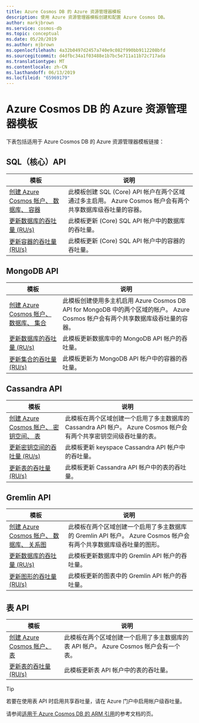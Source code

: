 ```yaml
---
title: Azure Cosmos DB 的 Azure 资源管理器模板
description: 使用 Azure 资源管理器模板创建和配置 Azure Cosmos DB。
author: markjbrown
ms.service: cosmos-db
ms.topic: conceptual
ms.date: 05/20/2019
ms.author: mjbrown
ms.openlocfilehash: 4a32b0497d2457a740e9c082f990bb9112208bfd
ms.sourcegitcommit: d4dfbc34a1f03488e1b7bc5e711a11b72c717ada
ms.translationtype: MT
ms.contentlocale: zh-CN
ms.lasthandoff: 06/13/2019
ms.locfileid: "65969179"
---
```

# <a name="azure-resource-manager-templates-for-azure-cosmos-db"></a>Azure Cosmos DB 的 Azure 资源管理器模板

下表包括适用于 Azure Cosmos DB 的 Azure 资源管理器模板链接：

## <a name="sql-core-api"></a>SQL（核心）API

|**模板**|**说明**|
|---| ---|
|[创建 Azure Cosmos 帐户、 数据库、 容器](manage-sql-with-resource-manager.md#create-resource) | 此模板创建 SQL (Core) API 帐户在两个区域通过多主启用。 Azure Cosmos 帐户会有两个共享数据库级吞吐量的容器。 |
|[更新数据库的吞吐量 (RU/s)](manage-sql-with-resource-manager.md#database-ru-update) | 此模板更新 (Core) SQL API 帐户中的数据库的吞吐量。 |
|[更新容器的吞吐量 (RU/s)](manage-sql-with-resource-manager.md#container-ru-update) | 此模板更新 (Core) SQL API 帐户中的容器的吞吐量。 |

## <a name="mongodb-api"></a>MongoDB API

|**模板**|**说明**|
|---| ---|
|[创建 Azure Cosmos 帐户、 数据库、 集合](manage-mongodb-with-resource-manager.md#create-resource) | 此模板创建使用多主机启用 Azure Cosmos DB API for MongoDB 中的两个区域的帐户。 Azure Cosmos 帐户会有两个共享数据库级吞吐量的容器。 |
|[更新数据库的吞吐量 (RU/s)](manage-mongodb-with-resource-manager.md#database-ru-update) | 此模板更新数据库中的 MongoDB API 帐户的吞吐量。 |
|[更新集合的吞吐量 (RU/s)](manage-mongodb-with-resource-manager.md#collection-ru-update) | 此模板更新为 MongoDB API 帐户中的容器的吞吐量。 |

## <a name="cassandra-api"></a>Cassandra API

|**模板**|**说明**|
|---| ---|
|[创建 Azure Cosmos 帐户、 密钥空间、 表](manage-cassandra-with-resource-manager.md#create-resource) | 此模板在两个区域创建一个启用了多主数据库的 Cassandra API 帐户。 Azure Cosmos 帐户会有两个共享密钥空间级吞吐量的表。 |
|[更新密钥空间的吞吐量 (RU/s)](manage-cassandra-with-resource-manager.md#keyspace-ru-update) | 此模板更新 keyspace Cassandra API 帐户中的吞吐量。 |
|[更新表的吞吐量 (RU/s)](manage-cassandra-with-resource-manager.md#table-ru-update) | 此模板更新 Cassandra API 帐户中的表的吞吐量。 |

## <a name="gremlin-api"></a>Gremlin API

|**模板**|**说明**|
|---| ---|
|[创建 Azure Cosmos 帐户、 数据库、 关系图](manage-gremlin-with-resource-manager.md#create-resource) | 此模板在两个区域创建一个启用了多主数据库的 Gremlin API 帐户。 Azure Cosmos 帐户会有两个共享数据库级吞吐量的图形。 |
|[更新数据库的吞吐量 (RU/s)](manage-gremlin-with-resource-manager.md#database-ru-update) | 此模板更新数据库中的 Gremlin API 帐户的吞吐量。 |
|[更新图形的吞吐量 (RU/s)](manage-gremlin-with-resource-manager.md#graph-ru-update) | 此模板更新的图表中的 Gremlin API 帐户的吞吐量。 |

## <a name="table-api"></a>表 API

|**模板**|**说明**|
|---| ---|
|[创建 Azure Cosmos 帐户、 表](manage-table-with-resource-manager.md#create-resource) | 此模板在两个区域创建一个启用了多主数据库的表 API 帐户。 Azure Cosmos 帐户会有一个表。 |
|[更新表的吞吐量 (RU/s)](manage-table-with-resource-manager.md#table-ru-update) | 此模板更新表 API 帐户中的表的吞吐量。 |

> [!TIP]
> 若要在使用表 API 时启用共享吞吐量，请在 Azure 门户中启用帐户级吞吐量。

请参阅[适用于 Azure Cosmos DB 的 ARM 引用](/azure/templates/microsoft.documentdb/allversions)的参考文档的页。